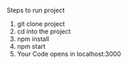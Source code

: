 Steps to run project
1) git clone project
2) cd into the project
3) npm install
4) npm start
5) Your Code opens in localhost:3000
